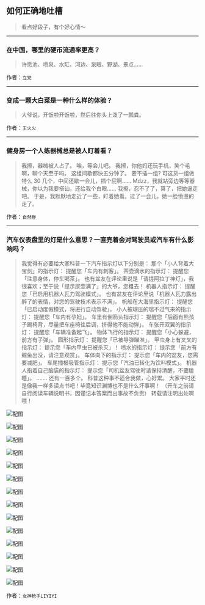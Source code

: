 ## 如何正确地吐槽

> 看点好段子，有个好心情～


 
---

### 在中国，哪里的硬币流通率更高？

> 许愿池、喷泉、水缸、河边、泉眼、野湖、景点……


作者：`立党`

---

### 变成一颗大白菜是一种什么样的体验？

> 大爷说，开饭啦开饭啦，然后往你头上泼了一瓢粪。


作者：`王火火`

---

### 健身房一个人练器械总是被人盯着看？

> 我擦，器械被人占了。
> 唉，等会儿吧。
> 我擦，你他妈还玩手机，笑个毛啊，聊个天至于吗。
> 这组间歇都快五分钟了。
> 要不插一组?
> 可这货一组做特么 30 几个，中间还歇一会儿，插个屁啊……
> Mdzz，我就站旁边等等器械，你以为我要搭讪，还给我个白眼……
> 我擦，忍不了了，算了，把她逼走吧。
> 于是，我默默地走近了一些，盯着她看。过了一会儿，她一脸愤懑的走了。


作者：`自然卷`

---

### 汽车仪表盘里的灯是什么意思？一直亮着会对驾驶员或汽车有什么影响吗？

> 我觉得有必要给大家科普一下汽车指示灯以下分别是：
> 那个「小人背着大宝剑」的指示灯：
> 提醒您「车内有刺客」。
> 茶壶滴水的指示灯：
> 提醒您「注意身体，停车喝茶」。
> 也有盆友在评论里说是「请搓阿拉丁神灯」，我很喜欢；至于说「提示尿壶满了」的大爷，您粗去！
> 机器人指示灯：
> 提醒您「已启用机器人瓦力驾驶模式」。
> 也有盆友在评论里说「机器人瓦力露出醉了的表情，对您的驾驶技术表示不满」。
> 帆船在大海里指示灯：
> 提醒您「已启动度假模式，将进行自动驾驶」。
> 小人被球压的喘不过气来的指示灯：
> 提醒您「车内有孕妇」。
> 车里有倒箭头指示灯：
> 提醒您「后面有熊孩子踢椅背，尽量把车座椅往后调，挤得他不能动弹」。
> 车张开双翼的指示灯：
> 提醒您「车辆准备起飞」。
> 物体飞行的指示灯：
> 提醒您「小心躲避，前方有子弹」。
> 圆形指示灯：
> 提醒您「已被导弹瞄准」。
> 甲虫身上有叉叉的指示灯：
> 提示您「车内甲虫已被杀灭」！
> 喷水的指示灯：
> 提示您「前方有鲸鱼出没，请注意观赏」。
> 车体向下的指示灯：
> 提示您「车内的盆友，您需要减肥」。
> 车尾插根吸管指示灯：
> 提示您「汽油已转化为饮料模式」。
> 机器人指着自己脑袋的指示灯：
> 提示您「司机盆友驾驶时请保持清醒，不要瞌睡」。
> .......
> 还有一百多个。
> 科普这种事不适合我做，心好累。
> 大家平时还是像我一样多读点书吧！毕竟知识渊博也不是什么坏事啊！
> （开车之前请自行阅读车辆说明书，因谨记本答案而出事故不负责）
> 转载请注明出处啊喂！



![配图](http://pic3.zhimg.com/70/4edf3d4289559fc0541491e3aa000a9e_b.jpg)



![配图](http://pic2.zhimg.com/70/ffbe0cea5814a24b9c6e30e6dafaa88d_b.jpg)



![配图](http://pic1.zhimg.com/70/d2342307a85b243b15dc0b28f231b954_b.jpg)



![配图](http://pic4.zhimg.com/70/74715af4e2945205e72cdcc735d0acff_b.jpg)



![配图](http://pic1.zhimg.com/70/26bcd4646e83895127bcd6fec21965e8_b.jpg)



![配图](http://pic4.zhimg.com/70/959d8ababff2a2bcc6b675e2d1f42e53_b.jpg)



![配图](http://pic4.zhimg.com/70/cdf04622c3a9fbc69a5b10e4814846c3_b.jpg)



![配图](http://pic4.zhimg.com/70/449a1680249510a003e0f5cdf64ad547_b.jpg)



![配图](http://pic4.zhimg.com/70/b36b5fbafe2bda6cdfdc69af9e703377_b.jpg)



![配图](http://pic3.zhimg.com/70/ae04346f5e7d1fa962df34c8f00be832_b.jpg)



![配图](http://pic2.zhimg.com/70/b137d351f67d86f75659dc06f82bd495_b.jpg)



![配图](http://pic1.zhimg.com/70/64a5447bf830de6ed0cf1a001a908f64_b.jpg)



![配图](http://pic3.zhimg.com/70/82fc6279e096bbc81ae8039e689c14da_b.jpg)



![配图](http://pic1.zhimg.com/70/24142049d9fa71d642af71a124cb1a10_b.jpg)


作者：`女神枪手LIYIYI`